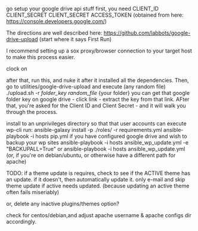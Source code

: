 
go setup your google drive api stuff first, you need CLIENT_ID CLIENT_SECRET CLIENT_SECRET ACCESS_TOKEN
(obtained from here: https://console.developers.google.com/)

The directions are well described here: https://github.com/labbots/google-drive-upload (start where it says First Run)

I recommend setting up a sox proxy/browser connection to your target host to make this process easier.


clock on 

after that, run this, and nuke it after it installed all the dependencies. 
Then, go to utilities/google-drive-upload and execute (any random file)  ./upload.sh -r _folder_key_ _random_file_ {your folder}
you can get that google folder key on google drive - click link - extract the key from that link. AFter that, you're asked for 
the Client ID and Client Secret - and it will walk you through the process.

install to an unprivileges directory so that that user accounts can execute wp-cli
run:
ansible-galaxy install -p ./roles/ -r requirements.yml
ansible-playbook -i hosts pip.yml
if you have configured google drive and wish to backup your wp sites
ansible-playbook -i hosts ansible_wp_update.yml -e "BACKUPALL=True"
or
ansible-playbook -i hosts ansible_wp_update.yml
(or, if you're on debian/ubuntu, or otherwise have a different path for apache)

TODO:
if a theme update is requires, check to see if the ACTIVE theme has an update.  if it doesn't, then automatically update it.
only e-mail and skip theme update if active needs updated. (because updating an active theme often fails miseriably)

or, delete any inactive plugins/themes option?

check for centos/debian,and adjust apache username & apache configs dir accordingly. 
